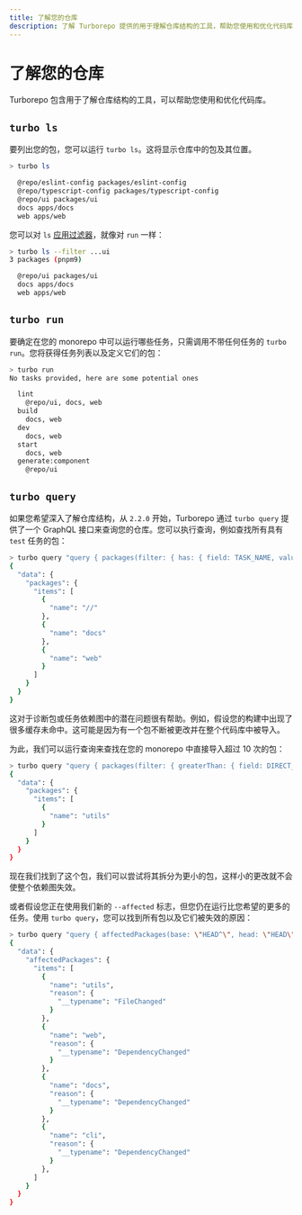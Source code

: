 ```yaml
---
title: 了解您的仓库
description: 了解 Turborepo 提供的用于理解仓库结构的工具，帮助您使用和优化代码库。
---
```


# 了解您的仓库

Turborepo 包含用于了解仓库结构的工具，可以帮助您使用和优化代码库。

## `turbo ls`

要列出您的包，您可以运行 `turbo ls`。这将显示仓库中的包及其位置。

```bash title="Terminal"
> turbo ls

  @repo/eslint-config packages/eslint-config
  @repo/typescript-config packages/typescript-config
  @repo/ui packages/ui
  docs apps/docs
  web apps/web
```

您可以对 `ls` [应用过滤器](/docs/crafting-your-repository/running-tasks#using-filters)，就像对 `run` 一样：

```bash title="Terminal"
> turbo ls --filter ...ui
3 packages (pnpm9)

  @repo/ui packages/ui
  docs apps/docs
  web apps/web
```

## `turbo run`

要确定在您的 monorepo 中可以运行哪些任务，只需调用不带任何任务的 `turbo run`。您将获得任务列表以及定义它们的包：

```bash title="Terminal"
> turbo run
No tasks provided, here are some potential ones

  lint
    @repo/ui, docs, web
  build
    docs, web
  dev
    docs, web
  start
    docs, web
  generate:component
    @repo/ui
```

## `turbo query`

如果您希望深入了解仓库结构，从 `2.2.0` 开始，Turborepo 通过 `turbo query` 提供了一个 GraphQL 接口来查询您的仓库。您可以执行查询，例如查找所有具有 `test` 任务的包：

```bash title="Terminal"
> turbo query "query { packages(filter: { has: { field: TASK_NAME, value: \"build\"}}) { items { name } } }"
{
  "data": {
    "packages": {
      "items": [
        {
          "name": "//"
        },
        {
          "name": "docs"
        },
        {
          "name": "web"
        }
      ]
    }
  }
}
```

这对于诊断包或任务依赖图中的潜在问题很有帮助。例如，假设您的构建中出现了很多缓存未命中。这可能是因为有一个包不断被更改并在整个代码库中被导入。

为此，我们可以运行查询来查找在您的 monorepo 中直接导入超过 10 次的包：

```bash title="Terminal"
> turbo query "query { packages(filter: { greaterThan: { field: DIRECT_DEPENDENT_COUNT, value: 10 } }) { items { name } } }"
{
  "data": {
    "packages": {
      "items": [
        {
          "name": "utils"
        }
      ]
    }
  }
}
```

现在我们找到了这个包，我们可以尝试将其拆分为更小的包，这样小的更改就不会使整个依赖图失效。

或者假设您正在使用我们新的 `--affected` 标志，但您仍在运行比您希望的更多的任务。使用 `turbo query`，您可以找到所有包以及它们被失效的原因：

```bash title="Terminal"
> turbo query "query { affectedPackages(base: \"HEAD^\", head: \"HEAD\") { items { reason {  __typename } } } }"
{
  "data": {
    "affectedPackages": {
      "items": [
        {
          "name": "utils",
          "reason": {
            "__typename": "FileChanged"
          }
        },
        {
          "name": "web",
          "reason": {
            "__typename": "DependencyChanged"
          }
        },
        {
          "name": "docs",
          "reason": {
            "__typename": "DependencyChanged"
          }
        },
        {
          "name": "cli",
          "reason": {
            "__typename": "DependencyChanged"
          }
        },
      ]
    }
  }
}
```
